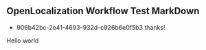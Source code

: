 ## OpenLocalization Workflow Test MarkDown
* 906b42bc-2e41-4693-932d-c926b6e0f5b3 
thanks!

Hello world